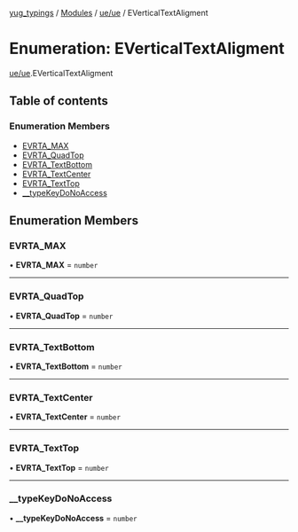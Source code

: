 [yug_typings](../README.md) / [Modules](../modules.md) / [ue/ue](../modules/ue_ue.md) / EVerticalTextAligment

# Enumeration: EVerticalTextAligment

[ue/ue](../modules/ue_ue.md).EVerticalTextAligment

## Table of contents

### Enumeration Members

- [EVRTA\_MAX](ue_ue.EVerticalTextAligment.md#evrta_max)
- [EVRTA\_QuadTop](ue_ue.EVerticalTextAligment.md#evrta_quadtop)
- [EVRTA\_TextBottom](ue_ue.EVerticalTextAligment.md#evrta_textbottom)
- [EVRTA\_TextCenter](ue_ue.EVerticalTextAligment.md#evrta_textcenter)
- [EVRTA\_TextTop](ue_ue.EVerticalTextAligment.md#evrta_texttop)
- [\_\_typeKeyDoNoAccess](ue_ue.EVerticalTextAligment.md#__typekeydonoaccess)

## Enumeration Members

### EVRTA\_MAX

• **EVRTA\_MAX** = `number`

___

### EVRTA\_QuadTop

• **EVRTA\_QuadTop** = `number`

___

### EVRTA\_TextBottom

• **EVRTA\_TextBottom** = `number`

___

### EVRTA\_TextCenter

• **EVRTA\_TextCenter** = `number`

___

### EVRTA\_TextTop

• **EVRTA\_TextTop** = `number`

___

### \_\_typeKeyDoNoAccess

• **\_\_typeKeyDoNoAccess** = `number`
